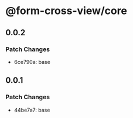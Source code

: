 # @form-cross-view/core

## 0.0.2

### Patch Changes

- 6ce790a: base

## 0.0.1

### Patch Changes

- 44be7a7: base
